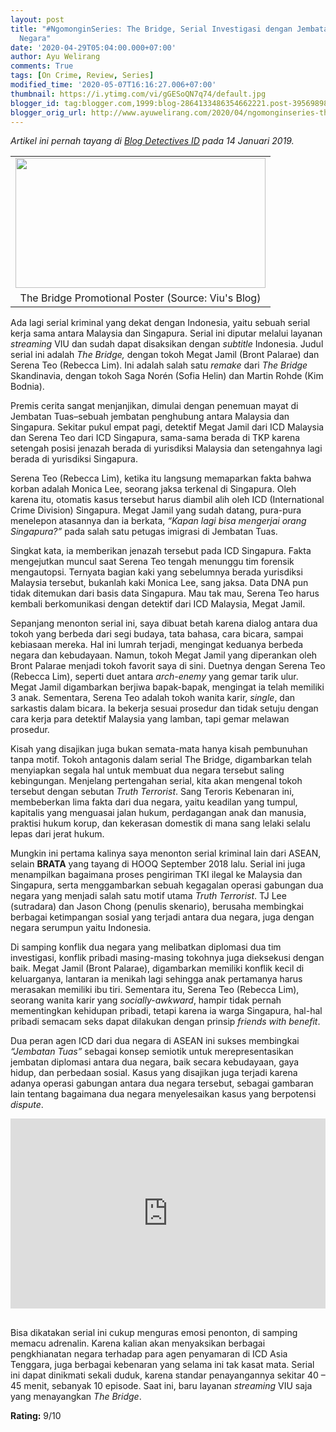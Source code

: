 ```yaml
---
layout: post
title: "#NgomonginSeries: The Bridge, Serial Investigasi dengan Jembatan Antar Dua
  Negara"
date: '2020-04-29T05:04:00.000+07:00'
author: Ayu Welirang
comments: True
tags: [On Crime, Review, Series]
modified_time: '2020-05-07T16:16:27.006+07:00'
thumbnail: https://i.ytimg.com/vi/gGESoQN7q74/default.jpg
blogger_id: tag:blogger.com,1999:blog-2864133486354662221.post-3956989848989585378
blogger_orig_url: http://www.ayuwelirang.com/2020/04/ngomonginseries-the-bridge-serial-malaysia-singapura.html
---
```


*Artikel ini pernah tayang di [Blog Detectives ID](https://detectivestoryid.wordpress.com/2019/01/14/the-bridge-serial-investigasi-dengan-jembatan-antar-dua-negara) pada 14 Januari 2019.*

<table cellpadding="0" cellspacing="0" class="tr-caption-container" style="margin-left: auto; margin-right: auto; text-align: justify;"><tbody><tr><td style="text-align: center;"><a href="https://d570vxfwtvu33.cloudfront.net/wp-content/uploads/2018/08/The-Bridge-Feature-Image-758x396.jpg" imageanchor="1" style="margin-left: auto; margin-right: auto;"><img border="0" data-original-height="396" data-original-width="758" height="208" src="https://d570vxfwtvu33.cloudfront.net/wp-content/uploads/2018/08/The-Bridge-Feature-Image-758x396.jpg" width="400" /></a></td></tr><tr><td class="tr-caption" style="text-align: center;">The Bridge Promotional Poster (Source: Viu's Blog)</td></tr></tbody></table>

Ada lagi serial kriminal yang dekat dengan Indonesia, yaitu sebuah serial kerja sama antara Malaysia dan Singapura. Serial ini diputar melalui layanan *streaming* VIU dan sudah dapat disaksikan dengan *subtitle* Indonesia. Judul serial ini adalah *The Bridge,* dengan tokoh Megat Jamil (Bront Palarae) dan Serena Teo (Rebecca Lim). Ini adalah salah satu *remake* dari *The Bridge* Skandinavia, dengan tokoh Saga Norén (Sofia Helin) dan Martin Rohde (Kim Bodnia).

Premis cerita sangat menjanjikan, dimulai dengan penemuan mayat di Jembatan Tuas–sebuah jembatan penghubung antara Malaysia dan Singapura. Sekitar pukul empat pagi, detektif Megat Jamil dari ICD Malaysia dan Serena Teo dari ICD Singapura, sama-sama berada di TKP karena setengah posisi jenazah berada di yurisdiksi Malaysia dan setengahnya lagi berada di yurisdiksi Singapura.

Serena Teo (Rebecca Lim), ketika itu langsung memaparkan fakta bahwa korban adalah Monica Lee, seorang jaksa terkenal di Singapura. Oleh karena itu, otomatis kasus tersebut harus diambil alih oleh ICD (International Crime Division) Singapura. Megat Jamil yang sudah datang, pura-pura menelepon atasannya dan ia berkata, *“Kapan lagi bisa mengerjai orang Singapura?”* pada salah satu petugas imigrasi di Jembatan Tuas.

Singkat kata, ia memberikan jenazah tersebut pada ICD Singapura. Fakta mengejutkan muncul saat Serena Teo tengah menunggu tim forensik mengautopsi. Ternyata bagian kaki yang sebelumnya berada yurisdiksi Malaysia tersebut, bukanlah kaki Monica Lee, sang jaksa. Data DNA pun tidak ditemukan dari basis data Singapura. Mau tak mau, Serena Teo harus kembali berkomunikasi dengan detektif dari ICD Malaysia, Megat Jamil.

Sepanjang menonton serial ini, saya dibuat betah karena dialog antara dua tokoh yang berbeda dari segi budaya, tata bahasa, cara bicara, sampai kebiasaan mereka. Hal ini lumrah terjadi, mengingat keduanya berbeda negara dan kebudayaan. Namun, tokoh Megat Jamil yang diperankan oleh Bront Palarae menjadi tokoh favorit saya di sini. Duetnya dengan Serena Teo (Rebecca Lim), seperti duet antara *arch-enemy* yang gemar tarik ulur. Megat Jamil digambarkan berjiwa bapak-bapak, mengingat ia telah memiliki 3 anak. Sementara, Serena Teo adalah tokoh wanita karir, *single*, dan sarkastis dalam bicara. Ia bekerja sesuai prosedur dan tidak setuju dengan cara kerja para detektif Malaysia yang lamban, tapi gemar melawan prosedur.

Kisah yang disajikan juga bukan semata-mata hanya kisah pembunuhan tanpa motif. Tokoh antagonis dalam serial The Bridge, digambarkan telah menyiapkan segala hal untuk membuat dua negara tersebut saling kebingungan. Menjelang pertengahan serial, kita akan mengenal tokoh tersebut dengan sebutan *Truth Terrorist*. Sang Teroris Kebenaran ini, membeberkan lima fakta dari dua negara, yaitu keadilan yang tumpul, kapitalis yang menguasai jalan hukum, perdagangan anak dan manusia, praktisi hukum korup, dan kekerasan domestik di mana sang lelaki selalu lepas dari jerat hukum.

Mungkin ini pertama kalinya saya menonton serial kriminal lain dari ASEAN, selain **BRATA** yang tayang di HOOQ September 2018 lalu. Serial ini juga menampilkan bagaimana proses pengiriman TKI ilegal ke Malaysia dan Singapura, serta menggambarkan sebuah kegagalan operasi gabungan dua negara yang menjadi salah satu motif utama *Truth Terrorist*. TJ Lee (sutradara) dan Jason Chong (penulis skenario), berusaha membingkai berbagai ketimpangan sosial yang terjadi antara dua negara, juga dengan negara serumpun yaitu Indonesia.

Di samping konflik dua negara yang melibatkan diplomasi dua tim investigasi, konflik pribadi masing-masing tokohnya juga dieksekusi dengan baik. Megat Jamil (Bront Palarae), digambarkan memiliki konflik kecil di keluarganya, lantaran ia menikah lagi sehingga anak pertamanya harus merasakan memiliki ibu tiri. Sementara itu, Serena Teo (Rebecca Lim), seorang wanita karir yang *socially-awkward*, hampir tidak pernah mementingkan kehidupan pribadi, tetapi karena ia warga Singapura, hal-hal pribadi semacam seks dapat dilakukan dengan prinsip *friends with benefit*.

Dua peran agen ICD dari dua negara di ASEAN ini sukses membingkai *“Jembatan Tuas”* sebagai konsep semiotik untuk merepresentasikan jembatan diplomasi antara dua negara, baik secara kebudayaan, gaya hidup, dan perbedaan sosial. Kasus yang disajikan juga terjadi karena adanya operasi gabungan antara dua negara tersebut, sebagai gambaran lain tentang bagaimana dua negara menyelesaikan kasus yang berpotensi *dispute*.

<div class="jetpack-video-wrapper" style="background-color: white; box-sizing: inherit; color: #222222; font-family: Lora, serif; margin: 0px 0px 30px; text-align: center;"><span class="embed-youtube" style="box-sizing: inherit; display: block; text-align: center;"><iframe allowfullscreen="true" class="youtube-player" data-height="405" data-ratio="0.5625" data-width="720" src="https://www.youtube.com/embed/gGESoQN7q74?version=3&amp;rel=1&amp;fs=1&amp;autohide=2&amp;showsearch=0&amp;showinfo=1&amp;iv_load_policy=1&amp;wmode=transparent" style="border-width: 0px; box-sizing: inherit; display: block; height: 303.75px; margin: 0px; max-width: 100%; text-align: center; width: 540px;"></iframe></span></div>

Bisa dikatakan serial ini cukup menguras emosi penonton, di samping memacu adrenalin. Karena kalian akan menyaksikan berbagai pengkhianatan negara terhadap para agen penyamaran di ICD Asia Tenggara, juga berbagai kebenaran yang selama ini tak kasat mata. Serial ini dapat dinikmati sekali duduk, karena standar penayangannya sekitar 40 – 45 menit, sebanyak 10 episode. Saat ini, baru layanan *streaming* VIU saja yang menayangkan *The Bridge*.

**Rating:** 9/10

